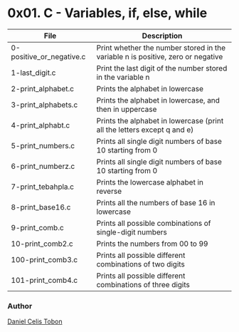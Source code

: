 # 0x01. C - Variables, if, else, while

| File | Description |
| ------ | ------ |
| 0-positive_or_negative.c | Print whether the number stored in the variable n is positive, zero or negative |
| 1-last_digit.c | Print the last digit of the number stored in the variable n |
| 2-print_alphabet.c | Prints the alphabet in lowercase |
| 3-print_alphabets.c | Prints the alphabet in lowercase, and then in uppercase |
| 4-print_alphabt.c | Prints the alphabet in lowercase (print all the letters except q and e) |
| 5-print_numbers.c | Prints all single digit numbers of base 10 starting from 0 |
| 6-print_numberz.c | Prints all single digit numbers of base 10 starting from 0 |
| 7-print_tebahpla.c | Prints the lowercase alphabet in reverse |
| 8-print_base16.c | Prints all the numbers of base 16 in lowercase |
| 9-print_comb.c | Prints all possible combinations of single-digit numbers |
| 10-print_comb2.c | Prints the numbers from 00 to 99 |
| 100-print_comb3.c | Prints all possible different combinations of two digits |
| 101-print_comb4.c | Prints all possible different combinations of three digits |

### Author
[Daniel Celis Tobon](https://github.com/danicelistobon)
